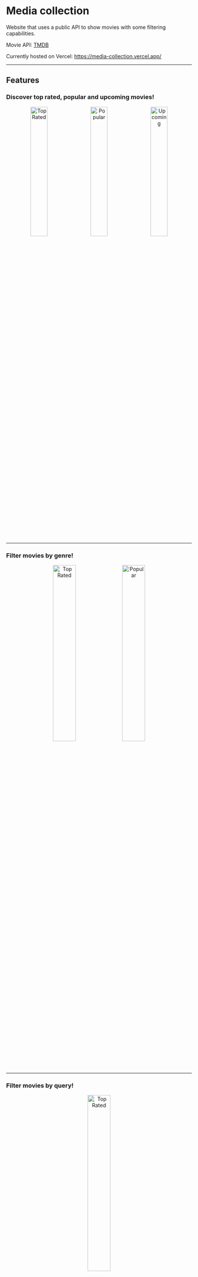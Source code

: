 # Media collection

Website that uses a public API to show movies with some filtering capabilities. 

Movie API: [TMDB](https://www.themoviedb.org/?language=pt-BR)

Currently hosted on Vercel: https://media-collection.vercel.app/

<hr>

## Features

### Discover top rated, popular and upcoming movies!
<p align="center">
  <img src="https://github.com/leobez/media-collection/blob/main/screenshots/top_rated.png" alt="Top Rated" width="30%"/>
    &nbsp;
  <img src="https://github.com/leobez/media-collection/blob/main/screenshots/popular.png" alt="Popular" width="30%"/>
    &nbsp;
  <img src="https://github.com/leobez/media-collection/blob/main/screenshots/upcoming.png" alt="Upcoming" width="30%"/>
</p>

<hr>

### Filter movies by genre!
<p align="center">
  <img src="https://github.com/leobez/media-collection/blob/main/screenshots/bygenre1.png" alt="Top Rated" width="35%"/>
    &nbsp;
  <img src="https://github.com/leobez/media-collection/blob/main/screenshots/bygenre2.png" alt="Popular" width="35%"/>
</p>

<hr>

### Filter movies by query!
<p align="center">
  <img src="https://github.com/leobez/media-collection/blob/main/screenshots/byquery.png" alt="Top Rated" width="35%"/>
</p>

<hr>

### Sort movies by various metrics!
<p align="center">
  <img src="https://github.com/leobez/media-collection/blob/main/screenshots/sort-order.png" alt="Top Rated" width="35%"/>
</p>

<hr>

### Don't know what to watch? Select some prefered genres and get a random movie!
![random](https://github.com/leobez/media-collection/blob/main/screenshots/random-gif.gif)

<hr>

### Quick and responsive selectable color scheme!
![color-scheme](https://github.com/leobez/media-collection/blob/main/screenshots/color-scheme.gif)

<hr>

### Fully responsive UI!
![random](https://github.com/leobez/media-collection/blob/main/screenshots/responsiv.gif)

<hr>

To use this application you need an Api Key from TMDB.

To get one, access https://developer.themoviedb.org/v4/reference/intro/getting-started, create an account and generate a Key.

Once generated, you can put it on the /api page of the application and click "Save it" to save it on the browsers Local Storage. 

<p align="center">
  <img src="https://github.com/leobez/media-collection/blob/main/screenshots/api.png" alt="Top Rated" width="35%"/>
</p>

Once done, the app will be usable and every requisition will use this key. 

<hr>

Tech Stack: 
- React.js
- TypeScript
- Vercel
- React icons
- Tailwind CSS
    - Tailwind animated
    - Tailwind scrollbars
- DaisyUI
- Context API
- TMDB
